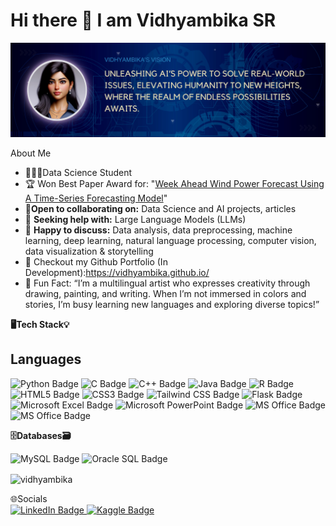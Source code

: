 # Hi there 👋 I am Vidhyambika SR
![](https://github.com/Vidhyambika/Vidhyambika/blob/main/VIDHYAMBIKA'S%20VISION.png)


About Me

 - 👩🏻‍💻Data Science Student
 - 🏆 Won Best Paper Award for: "[Week Ahead Wind Power Forecast Using A Time-Series Forecasting Model](https://ieeexplore.ieee.org/abstract/document/10112685)"
- 👯**Open to collaborating on:** Data Science and AI projects, articles 
- 🤔 **Seeking help with:** Large Language Models (LLMs)
- 💬 **Happy to discuss:** Data analysis, data preprocessing, machine learning, deep learning, natural language processing, computer vision, data visualization & storytelling
- 🚀 Checkout my Github Portfolio (In Development):https://vidhyambika.github.io/
- 🌟 Fun Fact: “I’m a multilingual artist who expresses creativity through drawing, painting, and writing. When I’m not immersed in colors and stories, I’m busy learning new languages and exploring diverse topics!”

**🖥️Tech Stack💡**

<div id="badges">

## Languages 
 <img src="https://img.shields.io/badge/Python-FFD43B?style=for-the-badge&logo=python&logoColor=blue" alt="Python Badge"/>
 <img src="https://img.shields.io/badge/C-00599C?style=for-the-badge&logo=c&logoColor=white" alt="C Badge"/>
 <img src="https://img.shields.io/badge/C%2B%2B-00599C?style=for-the-badge&logo=c%2B%2B&logoColor=white" alt="C++ Badge"/>
 <img src="https://img.shields.io/badge/Java-ED8B00?style=for-the-badge&logo=openjdk&logoColor=white" alt="Java Badge"/>
 <img src="https://img.shields.io/badge/R-276DC3?style=for-the-badge&logo=r&logoColor=white" alt="R Badge"/>
 <img src="https://img.shields.io/badge/HTML5-E34F26?style=for-the-badge&logo=html5&logoColor=white" alt="HTML5 Badge"/> 
 <img src="https://img.shields.io/badge/CSS3-1572B6?style=for-the-badge&logo=css3&logoColor=white" alt="CSS3 Badge"/>
<img src="https://img.shields.io/badge/TailwindCSS-38B2AC?style=for-the-badge&logo=tailwind-css3&logoColor=white" alt="Tailwind CSS Badge"/>
 
 <img src="https://img.shields.io/badge/Flask-000000?style=for-the-badge&logo=flask&logoColor=white" alt="Flask Badge"/>
 <img src="https://img.shields.io/badge/Microsoft_Excel-217346?style=for-the-badge&logo=microsoft-excel&logoColor=white" alt="Microsoft Excel Badge"/>
 <img src="https://img.shields.io/badge/Microsoft_PowerPoint-B7472A?style=for-the-badge&logo=microsoft-powerpoint&logoColor=white" alt="Microsoft PowerPoint Badge"/>
 <img src="https://img.shields.io/badge/Microsoft_Office-D83B01?style=for-the-badge&logo=microsoft-office&logoColor=white" alt="MS Office Badge"/>
 <img src="https://img.shields.io/badge/Microsoft_Word-2B579A?style=for-the-badge&logo=microsoft-word&logoColor=white" alt="MS Office Badge"/> 

 **🗄️Databases🗃️**
 
 <img src="https://img.shields.io/badge/mysql-%2300f.svg?style=for-the-badge&logo=mysql&logoColor=white" alt="MySQL Badge"/>
 <img src="https://img.shields.io/badge/Oracle-F80000?style=for-the-badge&logo=Oracle&logoColor=white" alt="Oracle SQL Badge"/>
</div>

<p><img align="center" src="https://github-readme-streak-stats.herokuapp.com/?user=vidhyambika&" alt="vidhyambika" /></p>
🌐Socials
  <div id="badges">
  <a href="https://www.linkedin.com/in/vidhyambika-sr/">
    <img src="https://img.shields.io/badge/LinkedIn-blue?style=for-the-badge&logo=linkedin&logoColor=white" alt="LinkedIn Badge"/>
  </a>
  <a href="https://www.kaggle.com/vidhyambikasr">
    <img src="https://img.shields.io/badge/Kaggle-20BEFF?style=for-the-badge&logo=Kaggle&logoColor=white" alt="Kaggle Badge"/>
  </a>
</div> 
  
